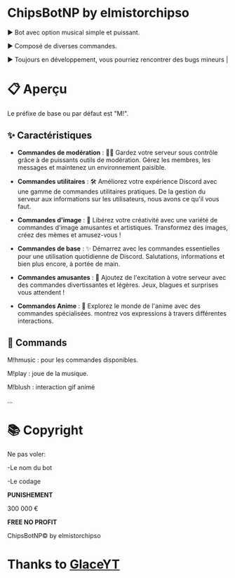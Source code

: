 #  ChipsBotNP by elmistorchipso 
▶️ Bot avec option musical simple et puissant.

▶️ Composé de diverses commandes.

▶️ Toujours en développement, vous pourriez rencontrer des bugs mineurs |

# 📋 Aperçu

Le préfixe de base ou par défaut est "M!".

## ✨ Caractéristiques


- **Commandes de modération** : 👮‍♂️ Gardez votre serveur sous contrôle grâce à de puissants outils de modération. Gérez les membres, les messages et maintenez un environnement paisible.

- **Commandes utilitaires** : 🛠️ Améliorez votre expérience Discord avec une gamme de commandes utilitaires pratiques. De la gestion du serveur aux informations sur les utilisateurs, nous avons ce qu'il vous faut.

- **Commandes d'image** : 📸 Libérez votre créativité avec une variété de commandes d'image amusantes et artistiques. Transformez des images, créez des mèmes et amusez-vous !

- **Commandes de base** : ✨ Démarrez avec les commandes essentielles pour une utilisation quotidienne de Discord. Salutations, informations et bien plus encore, à portée de main.

- **Commandes amusantes** : 🎉 Ajoutez de l'excitation à votre serveur avec des commandes divertissantes et légères. Jeux, blagues et surprises vous attendent !

- **Commandes Anime** : 🌟 Explorez le monde de l'anime avec des commandes spécialisées. montrez vos expressions à travers différentes interactions.

## 📜 Commands
M!hmusic : pour les commandes disponibles.

M!play : joue de la musique.

M!blush : interaction gif animé

...

# 📚 Copyright 

Ne pas voler:

-Le nom du bot

-Le codage

**PUNISHEMENT**

300 000 €

**FREE NO PROFIT**

ChipsBotNP© by elmistorchipso

# Thanks to [GlaceYT](https://github.com/GlaceYT)

